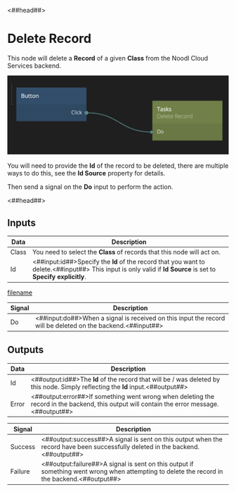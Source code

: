 <##head##>

# Delete Record

This node will delete a **Record** of a given **Class** from the Noodl Cloud Services backend.

<div class="ndl-image-with-background l">

![](./delete-record-node.png)

</div>

You will need to provide the **Id** of the record to be deleted, there are multiple ways to do this, see the **Id Source** property for details.

Then send a signal on the **Do** input to perform the action.

<##head##>

## Inputs

| Data                                | Description                                                                                                                                                    |
| ----------------------------------- | -------------------------------------------------------------------------------------------------------------------------------------------------------------- |
| <span class="ndl-data">Class</span> | You need to select the **Class** of records that this node will act on.                                                                                        |
| <span class="ndl-data">Id</span>    | <##input:id##>Specify the **Id** of the record that you want to delete.<##input##> This input is only valid if **Id Source** is set to **Specify explicitly**. |

[filename](../id-source.md ':include')

| Signal                             | Description                                                                                                 |
| ---------------------------------- | ----------------------------------------------------------------------------------------------------------- |
| <span class="ndl-signal">Do</span> | <##input:do##>When a signal is received on this input the record will be deleted on the backend.<##input##> |

## Outputs

| Data                                | Description                                                                                                                                |
| ----------------------------------- | ------------------------------------------------------------------------------------------------------------------------------------------ |
| <span class="ndl-data">Id</span>    | <##output:id##>The **Id** of the record that will be / was deleted by this node. Simply reflecting the **Id** input.<##output##>           |
| <span class="ndl-data">Error</span> | <##output:error##>If something went wrong when deleting the record in the backend, this output will contain the error message.<##output##> |

| Signal                                  | Description                                                                                                                                  |
| --------------------------------------- | -------------------------------------------------------------------------------------------------------------------------------------------- |
| <span class="ndl-signal">Success</span> | <##output:success##>A signal is sent on this output when the record have been successfully deleted in the backend.<##output##>               |
| <span class="ndl-signal">Failure</span> | <##output:failure##>A signal is sent on this output if something went wrong when attempting to delete the record in the backend.<##output##> |
